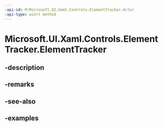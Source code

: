 ```yaml
---
-api-id: M:Microsoft.UI.Xaml.Controls.ElementTracker.#ctor
-api-type: winrt method
---
```


<!-- Method syntax.
public ElementTracker.ElementTracker()
-->

# Microsoft.UI.Xaml.Controls.ElementTracker.ElementTracker

## -description

## -remarks

## -see-also

## -examples


